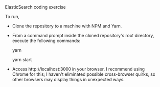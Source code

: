 ElasticSearch coding exercise

To run,
- Clone the repository to a machine with NPM and Yarn.
- From a command prompt inside the cloned repository's root directory, execute the following commands:
    
    yarn
    
    yarn start
    
- Access http://localhost:3000 in your browser. I recommend using Chrome for this; I haven't eliminated possible cross-browser quirks, so other browsers may display things in unexpected ways.
